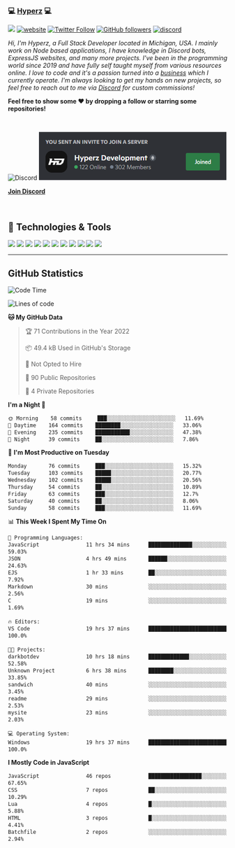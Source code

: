 ### 💻 [Hyperz][website] 💻

![](https://komarev.com/ghpvc/?username=itz-hyperz&label=Views&color=lightgrey)
[![website](https://img.shields.io/badge/Website-9B9B9B.svg?&style=flat-square&logo=Google-Chrome&logoColor=white&link=https://store.hyperz.net)](https://store.hyperz.net)
[![Twitter Follow](https://img.shields.io/twitter/follow/itz_hyperz?label=Follow)](https://twitter.com/intent/follow?screen_name=itz_hyperz)
[![GitHub followers](https://img.shields.io/github/followers/itz-hyperz?label=Follow&style=social)](https://github.com/itz-hyperz)
[![discord](https://img.shields.io/badge/Join_Discord-5865F2.svg?&style=flat-square&logo=discord&logoColor=white&link=https://hyperz.net/discord)](https://hyperz.net/discord)

*Hi, I'm Hyperz, a Full Stack Developer located in Michigan, USA. I mainly work on Node based applications, I have knowledge in Discord bots, ExpressJS websites, and many more projects. I've been in the programming world since 2019 and have fully self taught myself from various resources online. I love to code and it's a passion turned into a [business][website] which I currently operate. I'm always looking to get my hands on new projects, so feel free to reach out to me via [Discord][discord] for custom commissions!*

<b>Feel free to show some ❤️ by dropping a follow or starring some repositories!</b>

<br />

![Discord](https://raw.githubusercontent.com/itz-hyperz/itz-hyperz/master/light.png#gh-light-mode-only)
![Discord](https://raw.githubusercontent.com/itz-hyperz/itz-hyperz/master/dark.png#gh-dark-mode-only)

**[Join Discord][discord]**

<br />

## 🔧 Technologies & Tools

![](https://img.shields.io/badge/OS-Ubuntu-informational?style=flat&logo=ubuntu&logoColor=white&color=9B9B9B)
![](https://img.shields.io/badge/Editor-VS_Code-informational?style=flat&logo=vscode&logoColor=white&color=9B9B9B)
![](https://img.shields.io/badge/Code-JavaScript-informational?style=flat&logo=javascript&logoColor=white&color=9B9B9B)
![](https://img.shields.io/badge/Code-Node.JS-nformational?style=flat&logo=nodedotjs&logoColor=white&color=9B9B9B)
![](https://img.shields.io/badge/Code-Java-informational?style=flat&logo=java&logoColor=white&color=9B9B9B)
![](https://img.shields.io/badge/Code-Python-informational?style=flat&logo=python&logoColor=white&color=9B9B9B)
![](https://img.shields.io/badge/Code-HTML%20&%20CSS-informational?style=flat&logo=HTML5&logoColor=white&color=9B9B9B)
![](https://img.shields.io/badge/Tools-MySQL-informational?style=flat&logo=mysql&logoColor=white&color=9B9B9B)
![](https://img.shields.io/badge/Tools-NPM-informational?style=flat&logo=npm&logoColor=white&color=9B9B9B)
![](https://img.shields.io/badge/Tools-Spotify-informational?style=flat&logo=spotify&logoColor=white&color=9B9B9B)
![](https://img.shields.io/badge/Tools-GitHub-informational?style=flat&logo=github&logoColor=white&color=9B9B9B)

----

## GitHub Statistics

<!--START_SECTION:waka-->
![Code Time](http://img.shields.io/badge/Code%20Time-113%20hrs%2048%20mins-blue)

![Lines of code](https://img.shields.io/badge/From%20Hello%20World%20I%27ve%20Written-92%20Thousand%20lines%20of%20code-blue)

**🐱 My GitHub Data** 

> 🏆 71 Contributions in the Year 2022
 > 
> 📦 49.4 kB Used in GitHub's Storage 
 > 
> 🚫 Not Opted to Hire
 > 
> 📜 90 Public Repositories 
 > 
> 🔑 4 Private Repositories  
 > 
**I'm a Night 🦉** 

```text
🌞 Morning    58 commits     ███░░░░░░░░░░░░░░░░░░░░░░   11.69% 
🌆 Daytime    164 commits    ████████░░░░░░░░░░░░░░░░░   33.06% 
🌃 Evening    235 commits    ███████████░░░░░░░░░░░░░░   47.38% 
🌙 Night      39 commits     ██░░░░░░░░░░░░░░░░░░░░░░░   7.86%

```
📅 **I'm Most Productive on Tuesday** 

```text
Monday       76 commits     ███░░░░░░░░░░░░░░░░░░░░░░   15.32% 
Tuesday      103 commits    █████░░░░░░░░░░░░░░░░░░░░   20.77% 
Wednesday    102 commits    █████░░░░░░░░░░░░░░░░░░░░   20.56% 
Thursday     54 commits     ██░░░░░░░░░░░░░░░░░░░░░░░   10.89% 
Friday       63 commits     ███░░░░░░░░░░░░░░░░░░░░░░   12.7% 
Saturday     40 commits     ██░░░░░░░░░░░░░░░░░░░░░░░   8.06% 
Sunday       58 commits     ███░░░░░░░░░░░░░░░░░░░░░░   11.69%

```


📊 **This Week I Spent My Time On** 

```text
💬 Programming Languages: 
JavaScript               11 hrs 34 mins      ██████████████░░░░░░░░░░░   59.03% 
JSON                     4 hrs 49 mins       ██████░░░░░░░░░░░░░░░░░░░   24.63% 
EJS                      1 hr 33 mins        ██░░░░░░░░░░░░░░░░░░░░░░░   7.92% 
Markdown                 30 mins             ░░░░░░░░░░░░░░░░░░░░░░░░░   2.56% 
C                        19 mins             ░░░░░░░░░░░░░░░░░░░░░░░░░   1.69%

🔥 Editors: 
VS Code                  19 hrs 37 mins      █████████████████████████   100.0%

🐱‍💻 Projects: 
darkbotdev               10 hrs 18 mins      █████████████░░░░░░░░░░░░   52.58% 
Unknown Project          6 hrs 38 mins       ████████░░░░░░░░░░░░░░░░░   33.85% 
sandwich                 40 mins             ░░░░░░░░░░░░░░░░░░░░░░░░░   3.45% 
readme                   29 mins             ░░░░░░░░░░░░░░░░░░░░░░░░░   2.53% 
mysite                   23 mins             ░░░░░░░░░░░░░░░░░░░░░░░░░   2.03%

💻 Operating System: 
Windows                  19 hrs 37 mins      █████████████████████████   100.0%

```

**I Mostly Code in JavaScript** 

```text
JavaScript               46 repos            █████████████████░░░░░░░░   67.65% 
CSS                      7 repos             ██░░░░░░░░░░░░░░░░░░░░░░░   10.29% 
Lua                      4 repos             █░░░░░░░░░░░░░░░░░░░░░░░░   5.88% 
HTML                     3 repos             █░░░░░░░░░░░░░░░░░░░░░░░░   4.41% 
Batchfile                2 repos             ░░░░░░░░░░░░░░░░░░░░░░░░░   2.94%

```



<!--END_SECTION:waka-->

[website]: https://store.hyperz.net
[twitter]: https://twitter.com/itz_hyperz
[twitch]: https://twitch.tv/itzhyperzlive
[youtube]: https://youtube.com/thatguyhyperz
[discord]: https://hyperz.net/discord

